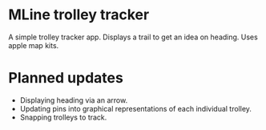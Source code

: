 # MLine trolley tracker

A simple trolley tracker app. Displays a trail to get an idea on heading.
Uses apple map kits.

# Planned updates

  * Displaying heading via an arrow.
  * Updating pins into graphical representations of each individual trolley.
  * Snapping trolleys to track.
